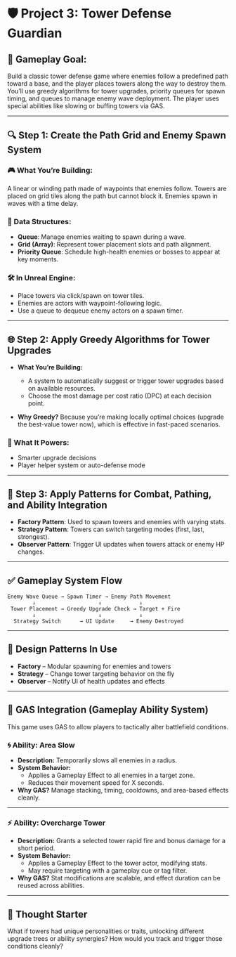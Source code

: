 
# 🛡️ Project 3: Tower Defense Guardian

## 🎯 Gameplay Goal:
Build a classic tower defense game where enemies follow a predefined path toward a base, and the player places towers along the way to destroy them. You’ll use greedy algorithms for tower upgrades, priority queues for spawn timing, and queues to manage enemy wave deployment. The player uses special abilities like slowing or buffing towers via GAS.

---

## 🔍 Step 1: Create the Path Grid and Enemy Spawn System

### 🎮 What You’re Building:
A linear or winding path made of waypoints that enemies follow. Towers are placed on grid tiles along the path but cannot block it. Enemies spawn in waves with a time delay.

### 🧱 Data Structures:
- **Queue**: Manage enemies waiting to spawn during a wave.
- **Grid (Array)**: Represent tower placement slots and path alignment.
- **Priority Queue**: Schedule high-health enemies or bosses to appear at key moments.

### 🛠️ In Unreal Engine:
- Place towers via click/spawn on tower tiles.
- Enemies are actors with waypoint-following logic.
- Use a queue to dequeue enemy actors on a spawn timer.

---

## 🌐 Step 2: Apply Greedy Algorithms for Tower Upgrades

- **What You’re Building:**
  - A system to automatically suggest or trigger tower upgrades based on available resources.
  - Choose the most damage per cost ratio (DPC) at each decision point.

- **Why Greedy?**
  Because you’re making locally optimal choices (upgrade the best-value tower now), which is effective in fast-paced scenarios.

### 🧠 What It Powers:
- Smarter upgrade decisions
- Player helper system or auto-defense mode

---

## 🚦 Step 3: Apply Patterns for Combat, Pathing, and Ability Integration

- **Factory Pattern**: Used to spawn towers and enemies with varying stats.
- **Strategy Pattern**: Towers can switch targeting modes (first, last, strongest).
- **Observer Pattern**: Trigger UI updates when towers attack or enemy HP changes.

---

## ✅ Gameplay System Flow

```
Enemy Wave Queue → Spawn Timer → Enemy Path Movement
        ↓                    ↓            ↓
 Tower Placement → Greedy Upgrade Check → Target + Fire
        ↓                    ↓            ↓
  Strategy Switch      → UI Update     → Enemy Destroyed
```

---

## 🧩 Design Patterns In Use

- **Factory** – Modular spawning for enemies and towers
- **Strategy** – Change tower targeting behavior on the fly
- **Observer** – Notify UI of health updates and effects

---

## 🎲 GAS Integration (Gameplay Ability System)

This game uses GAS to allow players to tactically alter battlefield conditions.

### 🌀 Ability: Area Slow
- **Description:** Temporarily slows all enemies in a radius.
- **System Behavior:**
  - Applies a Gameplay Effect to all enemies in a target zone.
  - Reduces their movement speed for X seconds.
- **Why GAS?**
  Manage stacking, timing, cooldowns, and area-based effects cleanly.

---

### ⚡ Ability: Overcharge Tower
- **Description:** Grants a selected tower rapid fire and bonus damage for a short period.
- **System Behavior:**
  - Applies a Gameplay Effect to the tower actor, modifying stats.
  - May require targeting with a gameplay cue or tag filter.
- **Why GAS?**
  Stat modifications are scalable, and effect duration can be reused across abilities.

---

## 🤔 Thought Starter

What if towers had unique personalities or traits, unlocking different upgrade trees or ability synergies? How would you track and trigger those conditions cleanly?
